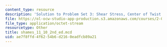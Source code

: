 ```yaml
---
content_type: resource
description: 'Solution to Problem Set 3: Shear Stress, Center of Twist'
file: https://ol-ocw-studio-app-production.s3.amazonaws.com/courses/2-082-ship-structural-analysis-design-13-122-spring-2003/ae7f8ffd4f6254b6d2160eadfcb89a21_shames_11_10_2nd_ed.mcd
file_type: application/octet-stream
resourcetype: Other
title: shames_11_10_2nd_ed.mcd
uid: ae7f8ffd-4f62-54b6-d216-0eadfcb89a21
---
```

